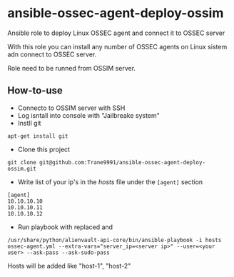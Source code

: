 # ansible-ossec-agent-deploy-ossim
Ansible role to deploy Linux OSSEC agent and connect it to OSSEC server

With this role you can install any number of OSSEC agents on Linux sistem adn connect to OSSEC server.

Role need to be runned from OSSIM server.

## How-to-use ##
* Connecto to OSSIM server with SSH
* Log isntall into console with "Jailbreake system"
* Instll git
```
apt-get install git
```
* Clone this project
```
git clone git@github.com:Trane9991/ansible-ossec-agent-deploy-ossim.git
```

* Write list of your ip's in the *hosts* file under the ```[agent]``` section
```
[agent]
10.10.10.10
10.10.10.11
10.10.10.12
```

* Run playbook with replaced <server ip> and <your user>
```
/usr/share/python/alienvault-api-core/bin/ansible-playbook -i hosts ossec-agent.yml --extra-vars="server_ip=<server ip>" --user=<your user> --ask-pass --ask-sudo-pass
```

Hosts will be added like "host-1", "host-2"
